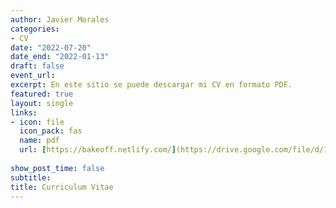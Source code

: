 ```yaml
---
author: Javier Morales
categories:
- CV
date: "2022-07-20"
date_end: "2022-01-13"
draft: false
event_url: 
excerpt: En este sitio se puede descargar mi CV en formato PDF.
featured: true
layout: single
links:
- icon: file
  icon_pack: fas
  name: pdf
  url: [https://bakeoff.netlify.com/](https://drive.google.com/file/d/1Y_NGIwGh6P41RMH_WH9kgxUwfzQT3qzN/view?usp=sharing)
  
show_post_time: false
subtitle: 
title: Curriculum Vitae
---
```



